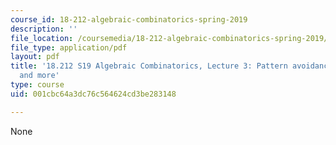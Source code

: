 ```yaml
---
course_id: 18-212-algebraic-combinatorics-spring-2019
description: ''
file_location: /coursemedia/18-212-algebraic-combinatorics-spring-2019/001cbc64a3dc76c564624cd3be283148_MIT18_212S19_lec3.pdf
file_type: application/pdf
layout: pdf
title: '18.212 S19 Algebraic Combinatorics, Lecture 3: Pattern avoidance in permutations
  and more'
type: course
uid: 001cbc64a3dc76c564624cd3be283148

---
```

None